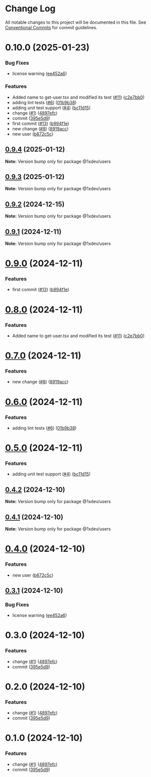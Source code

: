 # Change Log

All notable changes to this project will be documented in this file.
See [Conventional Commits](https://conventionalcommits.org) for commit guidelines.

# 0.10.0 (2025-01-23)

### Bug Fixes

- license warning ([ee452a6](https://github.com/devxicans/platform/commit/ee452a6b82f407464f08f968888bab5edd4ff33f))

### Features

- Added name to get-user.tsx and modified its test ([#11](https://github.com/devxicans/platform/issues/11)) ([c2e7bb0](https://github.com/devxicans/platform/commit/c2e7bb023ca5877d8bdfd58d2497f2137d0e99d9))
- adding lint tests ([#6](https://github.com/devxicans/platform/issues/6)) ([01b9b38](https://github.com/devxicans/platform/commit/01b9b38d69d2c3f96e6a85f84ac08f62cca2e965))
- adding unit test support ([#4](https://github.com/devxicans/platform/issues/4)) ([bc11d15](https://github.com/devxicans/platform/commit/bc11d158a2be1f956d0433acdd57b189050709bb))
- change ([#1](https://github.com/devxicans/platform/issues/1)) ([4897efc](https://github.com/devxicans/platform/commit/4897efcfb890b1d6c0f20de8b8983acb69bbf077))
- commit ([395e5d9](https://github.com/devxicans/platform/commit/395e5d97e7bf4df345601d0892489b05afdd876b))
- first commit ([#13](https://github.com/devxicans/platform/issues/13)) ([b994f1e](https://github.com/devxicans/platform/commit/b994f1ec66b5c92c371c73f791d2f8fcfa1d9861))
- new change ([#8](https://github.com/devxicans/platform/issues/8)) ([8919acc](https://github.com/devxicans/platform/commit/8919acc94f60aff3e81276df10f1cdf0780a9565))
- new user ([b872c5c](https://github.com/devxicans/platform/commit/b872c5cea7fa7988c262a882e268d612d5c9f1f2))

## [0.9.4](https://github.com/devxicans/platform/compare/@1xdev/users@0.9.3...@1xdev/users@0.9.4) (2025-01-12)

**Note:** Version bump only for package @1xdev/users

## [0.9.3](https://github.com/devxicans/platform/compare/@1xdev/users@0.9.2...@1xdev/users@0.9.3) (2025-01-12)

**Note:** Version bump only for package @1xdev/users

## [0.9.2](https://github.com/devxicans/platform/compare/@1xdev/users@0.9.1...@1xdev/users@0.9.2) (2024-12-15)

**Note:** Version bump only for package @1xdev/users

## [0.9.1](https://github.com/devxicans/platform/compare/@1xdev/users@0.9.0...@1xdev/users@0.9.1) (2024-12-11)

**Note:** Version bump only for package @1xdev/users

# [0.9.0](https://github.com/devxicans/platform/compare/@1xdev/users@0.8.0...@1xdev/users@0.9.0) (2024-12-11)

### Features

- first commit ([#13](https://github.com/devxicans/platform/issues/13)) ([b994f1e](https://github.com/devxicans/platform/commit/b994f1ec66b5c92c371c73f791d2f8fcfa1d9861))

# [0.8.0](https://github.com/devxicans/platform/compare/@1xdev/users@0.7.0...@1xdev/users@0.8.0) (2024-12-11)

### Features

- Added name to get-user.tsx and modified its test ([#11](https://github.com/devxicans/platform/issues/11)) ([c2e7bb0](https://github.com/devxicans/platform/commit/c2e7bb023ca5877d8bdfd58d2497f2137d0e99d9))

# [0.7.0](https://github.com/devxicans/platform/compare/@1xdev/users@0.6.0...@1xdev/users@0.7.0) (2024-12-11)

### Features

- new change ([#8](https://github.com/devxicans/platform/issues/8)) ([8919acc](https://github.com/devxicans/platform/commit/8919acc94f60aff3e81276df10f1cdf0780a9565))

# [0.6.0](https://github.com/devxicans/platform/compare/@1xdev/users@0.5.0...@1xdev/users@0.6.0) (2024-12-11)

### Features

- adding lint tests ([#6](https://github.com/devxicans/platform/issues/6)) ([01b9b38](https://github.com/devxicans/platform/commit/01b9b38d69d2c3f96e6a85f84ac08f62cca2e965))

# [0.5.0](https://github.com/devxicans/platform/compare/@1xdev/users@0.4.2...@1xdev/users@0.5.0) (2024-12-11)

### Features

- adding unit test support ([#4](https://github.com/devxicans/platform/issues/4)) ([bc11d15](https://github.com/devxicans/platform/commit/bc11d158a2be1f956d0433acdd57b189050709bb))

## [0.4.2](https://github.com/devxicans/platform/compare/@1xdev/users@0.4.1...@1xdev/users@0.4.2) (2024-12-10)

**Note:** Version bump only for package @1xdev/users

## [0.4.1](https://github.com/devxicans/platform/compare/@1xdev/users@0.4.0...@1xdev/users@0.4.1) (2024-12-10)

**Note:** Version bump only for package @1xdev/users

# [0.4.0](https://github.com/devxicans/platform/compare/@1xdev/users@0.3.1...@1xdev/users@0.4.0) (2024-12-10)

### Features

- new user ([b872c5c](https://github.com/devxicans/platform/commit/b872c5cea7fa7988c262a882e268d612d5c9f1f2))

## [0.3.1](https://github.com/devxicans/platform/compare/@1xdev/users@0.3.0...@1xdev/users@0.3.1) (2024-12-10)

### Bug Fixes

- license warning ([ee452a6](https://github.com/devxicans/platform/commit/ee452a6b82f407464f08f968888bab5edd4ff33f))

# 0.3.0 (2024-12-10)

### Features

- change ([#1](https://github.com/devxicans/platform/issues/1)) ([4897efc](https://github.com/devxicans/platform/commit/4897efcfb890b1d6c0f20de8b8983acb69bbf077))
- commit ([395e5d9](https://github.com/devxicans/platform/commit/395e5d97e7bf4df345601d0892489b05afdd876b))

# 0.2.0 (2024-12-10)

### Features

- change ([#1](https://github.com/devxicans/platform/issues/1)) ([4897efc](https://github.com/devxicans/platform/commit/4897efcfb890b1d6c0f20de8b8983acb69bbf077))
- commit ([395e5d9](https://github.com/devxicans/platform/commit/395e5d97e7bf4df345601d0892489b05afdd876b))

# 0.1.0 (2024-12-10)

### Features

- change ([#1](https://github.com/devxicans/platform/issues/1)) ([4897efc](https://github.com/devxicans/platform/commit/4897efcfb890b1d6c0f20de8b8983acb69bbf077))
- commit ([395e5d9](https://github.com/devxicans/platform/commit/395e5d97e7bf4df345601d0892489b05afdd876b))
